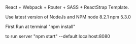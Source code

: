 React + Webpack + Router + SASS + ReactStrap Template.


Use latest version of NodeJs and NPM node 8.2.1 npm 5.3.0

First Run at terminal "npm install"

to run server
"npm start"
--default localhost:8080
